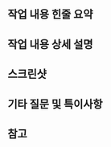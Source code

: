 ## 작업 내용 힌줄 요약

<!-- 작업한 내용에 대한 간략한 내용을 적어주세요 -->

## 작업 내용 상세 설명

<!-- 작업한 내용에 대한 자세한 설명을 적어주세요 -->

## 스크린샷

<!-- 작업한 내용에 대한 스크린샷이 있다면 추가해주세요 -->

## 기타 질문 및 특이사항

<!-- 개발 중 질문이 있다면 남겨주세요 -->

## 참고

<!-- 참고할 수 있는 링크가 있다면 공유해주세요 -->
